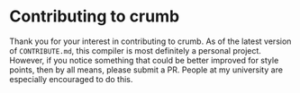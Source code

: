 # Contributing to crumb

Thank you for your interest in contributing to crumb.
As of the latest version of `CONTRIBUTE.md`, this compiler is most definitely
a personal project. However, if you notice something that could be better improved for style points,
then by all means, please submit a PR.
People at my university are especially encouraged to do this.

